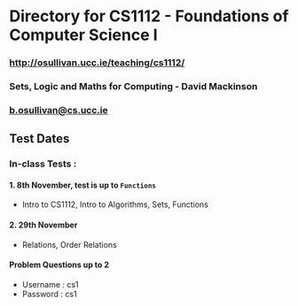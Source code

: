 # Directory for CS1112 - Foundations of Computer Science I

### http://osullivan.ucc.ie/teaching/cs1112/
### Sets, Logic and Maths for Computing - David Mackinson
### b.osullivan@cs.ucc.ie

## Test Dates
### In-class Tests : 
#### 1. 8th November, test is up to `Functions`
- Intro to CS1112, Intro to Algorithms, Sets, Functions
#### 2. 29th November
- Relations, Order Relations

#### Problem Questions up to 2
- Username : cs1
- Password : cs1